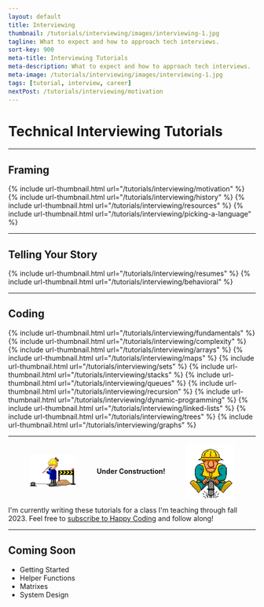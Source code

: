 ```yaml
---
layout: default
title: Interviewing
thumbnail: /tutorials/interviewing/images/interviewing-1.jpg
tagline: What to expect and how to approach tech interviews.
sort-key: 900
meta-title: Interviewing Tutorials
meta-description: What to expect and how to approach tech interviews.
meta-image: /tutorials/interviewing/images/interviewing-1.jpg
tags: [tutorial, interview, career]
nextPost: /tutorials/interviewing/motivation
---
```


# Technical Interviewing Tutorials

---

## Framing

<div class="thumbnail-link-container">
  {% include url-thumbnail.html url="/tutorials/interviewing/motivation" %}
  {% include url-thumbnail.html url="/tutorials/interviewing/history" %}
  {% include url-thumbnail.html url="/tutorials/interviewing/resources" %}
  {% include url-thumbnail.html url="/tutorials/interviewing/picking-a-language" %}
</div>

---

## Telling Your Story

<div class="thumbnail-link-container">
  {% include url-thumbnail.html url="/tutorials/interviewing/resumes" %}
  {% include url-thumbnail.html url="/tutorials/interviewing/behavioral" %}
</div>

---

## Coding

<div class="thumbnail-link-container">
  {% include url-thumbnail.html url="/tutorials/interviewing/fundamentals" %}
  {% include url-thumbnail.html url="/tutorials/interviewing/complexity" %}
  {% include url-thumbnail.html url="/tutorials/interviewing/arrays" %}
  {% include url-thumbnail.html url="/tutorials/interviewing/maps" %}
  {% include url-thumbnail.html url="/tutorials/interviewing/sets" %}
  {% include url-thumbnail.html url="/tutorials/interviewing/stacks" %}
  {% include url-thumbnail.html url="/tutorials/interviewing/queues" %}
  {% include url-thumbnail.html url="/tutorials/interviewing/recursion" %}
  {% include url-thumbnail.html url="/tutorials/interviewing/dynamic-programming" %}
  {% include url-thumbnail.html url="/tutorials/interviewing/linked-lists" %}
  {% include url-thumbnail.html url="/tutorials/interviewing/trees" %}
  {% include url-thumbnail.html url="/tutorials/interviewing/graphs" %}
</div>

---

<div style="display:flex; align-items: center; justify-content: space-evenly;">
  <img src="/tutorials/interviewing/images/construction-1.gif">
  <strong>Under Construction!</strong>
  <img src="/tutorials/interviewing/images/construction-2.gif">
</div>

I'm currently writing these tutorials for a class I'm teaching through fall 2023. Feel free to [subscribe to Happy Coding](/tutorials/how-to/subscribe-to-happy-coding) and follow along!

---

## Coming Soon

- Getting Started
- Helper Functions
- Matrixes
- System Design

